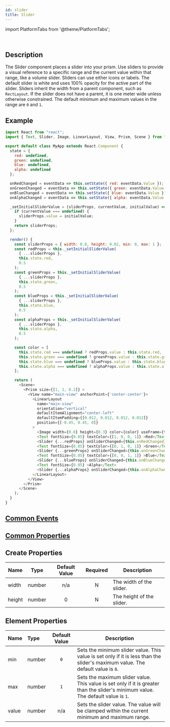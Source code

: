 ```yaml
---
id: slider
title: Slider
---
```


import PlatformTabs from '@theme/PlatformTabs';

<PlatformTabs component='slider' />​

## Description

The Slider component places a slider into your prism. Use sliders to provide a visual reference to a specific range and the current value within that range, like a volume slider. Sliders can use either icons or labels. The default slider is white and uses 100% opacity for the active part of the slider. Sliders inherit the width from a parent component, such as `RectLayout`. If the slider does not have a parent, it is one meter wide unless otherwise constrained. The default minimum and maximum values in the range are `0` and `1`.

## Example

```javascript
import React from "react";
import { Text, Slider, Image, LinearLayout, View, Prism, Scene } from "magic-script-components";

export default class MyApp extends React.Component {
  state = {
    red: undefined,
    green: undefined,
    blue: undefined,
    alpha: undefined
  };

  onRedChanged = eventData => this.setState({ red: eventData.Value });
  onGreenChanged = eventData => this.setState({ green: eventData.Value });
  onBlueChanged = eventData => this.setState({ blue: eventData.Value });
  onAlphaChanged = eventData => this.setState({ alpha: eventData.Value });

  _setInitialSliderValue = (sliderProps, currentValue, initialValue) => {
    if (currentValue === undefined) {
      sliderProps.value = initialValue;
    }
    return sliderProps;
  };

  render() {
    const sliderProps = { width: 0.8, height: 0.02, min: 0, max: 1 };
    const redProps = this._setInitialSliderValue(
      { ...sliderProps },
      this.state.red,
      0.5
    );
    const greenProps = this._setInitialSliderValue(
      { ...sliderProps },
      this.state.green,
      0.5
    );
    const blueProps = this._setInitialSliderValue(
      { ...sliderProps },
      this.state.blue,
      0.5
    );
    const alphaProps = this._setInitialSliderValue(
      { ...sliderProps },
      this.state.alpha,
      0.5
    );

    const color = [
      this.state.red === undefined ? redProps.value : this.state.red,
      this.state.green === undefined ? greenProps.value : this.state.green,
      this.state.blue === undefined ? blueProps.value : this.state.blue,
      this.state.alpha === undefined ? alphaProps.value : this.state.alpha
    ];

    return (
      <Scene>
        <Prism size={[1, 1, 0.2]} >
          <View name="main-view" anchorPoint={'center-center'}>
            <LinearLayout
              name="main-view"
              orientation="vertical"
              defaultItemAlignment="center-left"
              defaultItemPadding={[0.012, 0.012, 0.012, 0.012]}
              position={[-0.45, 0.45, 0]}
            >
              <Image width={0.8} height={0.3} color={color} useFrame={true} />
              <Text fontSize={0.05} textColor={[1, 0, 0, 1]} >Red</Text>
              <Slider {...redProps} onSliderChanged={this.onRedChanged} />
              <Text fontSize={0.05} textColor={[0, 1, 0, 1]} >Green</Text>
              <Slider {...greenProps} onSliderChanged={this.onGreenChanged} />
              <Text fontSize={0.05} textColor={[0, 0, 1, 1]} >Blue</Text>
              <Slider {...blueProps} onSliderChanged={this.onBlueChanged} />
              <Text fontSize={0.05} >Alpha</Text>
              <Slider {...alphaProps} onSliderChanged={this.onAlphaChanged} />
            </LinearLayout>
          </View>
        </Prism>
      </Scene>
    );
  }
}
```

## [Common Events](../events/CommonEvents.md)

## [Common Properties](../types/Properties.md)

## Create Properties

| Name   | Type   | Default Value | Required | Description               |
| ------ | ------ | :-----------: | :------: | ------------------------- |
| width  | number |      n/a      |    N     | The width of the slider.  |
| height | number |       0       |    N     | The height of the slider. |

## Element Properties

| Name  | Type   | Default Value | Description                                                                                                                       |
| :---- | :----- | :-----------: | --------------------------------------------------------------------------------------------------------------------------------- |
| min   | number |      `0`      | Sets the minimum slider value. This value is set only if it is less than the slider's maximum value. The default value is `0`.    |
| max   | number |      `1`      | Sets the maximum slider value. This value is set only if it is greater than the slider's minimum value. The default value is `1`. |
| value | number |      n/a      | Sets the slider value. The value will be clamped within the current minimum and maximum range.                                    |